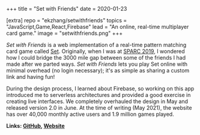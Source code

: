 +++
title = "Set with Friends"
date = 2020-01-23

[extra]
repo = "ekzhang/setwithfriends"
topics = "JavaScript,Game,React,Firebase"
lead = "An online, real-time multiplayer card game."
image = "setwithfriends.png"
+++

_Set with Friends_ is a web implementation of a real-time pattern matching card
game called [Set](<https://en.wikipedia.org/wiki/Set_(card_game)>). Originally,
when I was at [SPARC 2019](https://sparc-camp.org/), I wondered how I could
bridge the 3000 mile gap between some of the friends I had made after we parted
ways. _Set with Friends_ lets you play Set online with minimal overhead (no
login necessary); it's as simple as sharing a custom link and having fun!

During the design process, I learned about Firebase, so working on this app
introduced me to serverless architectures and provided a good exercise in
creating live interfaces. We completely overhauled the design in May and
released version 2.0 in June. At the time of writing (May 2021), the website has
over 40,000 monthly active users and 1.9 million games played.

**Links: [GitHub](https://github.com/ekzhang/setwithfriends),
[Website](https://setwithfriends.com/)**
